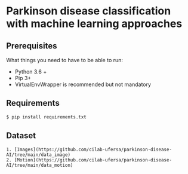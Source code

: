 # Parkinson disease classification with machine learning approaches

## Prerequisites

What things you need to have to be able to run:

  * Python 3.6 +
  * Pip 3+
  * VirtualEnvWrapper is recommended but not mandatory

## Requirements 

```bash
$ pip install requirements.txt
```

## Dataset 
    1. [Images](https://github.com/cilab-ufersa/parkinson-disease-AI/tree/main/data_image)
    2. [Motion](https://github.com/cilab-ufersa/parkinson-disease-AI/tree/main/data_motion)

